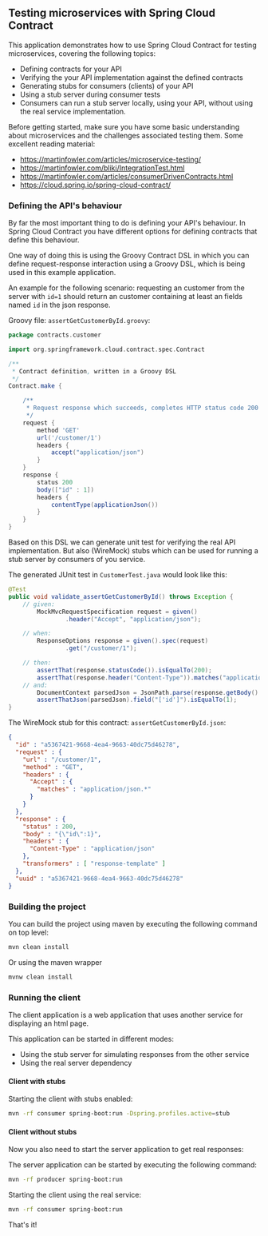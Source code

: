 ## Testing microservices with Spring Cloud Contract

This application demonstrates how to use Spring Cloud Contract for testing microservices, covering the following topics:

* Defining contracts for your API
* Verifying the your API implementation against the defined contracts
* Generating stubs for consumers (clients) of your API
* Using a stub server during consumer tests
* Consumers can run a stub server locally, using your API, without using the real service implementation.

Before getting started, make sure you have some basic understanding about microservices and the challenges associated testing them. Some excellent reading material:

* https://martinfowler.com/articles/microservice-testing/
* https://martinfowler.com/bliki/IntegrationTest.html
* https://martinfowler.com/articles/consumerDrivenContracts.html
* https://cloud.spring.io/spring-cloud-contract/

### Defining the API's behaviour

By far the most important thing to do is defining your API's behaviour. In Spring Cloud Contract you have different options for defining contracts that define this behaviour. 

One way of doing this is using the Groovy Contract DSL in which you can define request-response interaction using a Groovy DSL, which is being used in this example application.

An example for the following scenario: requesting an customer from the server with `id=1` should return an customer containing at least an fields named `id` in the json response.

Groovy file: `assertGetCustomerById.groovy`:
```groovy
package contracts.customer

import org.springframework.cloud.contract.spec.Contract

/**
 * Contract definition, written in a Groovy DSL
 */
Contract.make {

    /**
     * Request response which succeeds, completes HTTP status code 200
     */
    request {
        method 'GET'
        url('/customer/1')
        headers {
            accept("application/json")
        }
    }
    response {
        status 200
        body(["id" : 1])
        headers {
            contentType(applicationJson())
        }
    }
}
```

Based on this DSL we can generate unit test for verifying the real API implementation. But also (WireMock) stubs which can be used for running a stub server by consumers of you service.

The generated JUnit test in `CustomerTest.java` would look like this: 

```java
@Test
public void validate_assertGetCustomerById() throws Exception {
    // given:
        MockMvcRequestSpecification request = given()
                .header("Accept", "application/json");

    // when:
        ResponseOptions response = given().spec(request)
                .get("/customer/1");

    // then:
        assertThat(response.statusCode()).isEqualTo(200);
        assertThat(response.header("Content-Type")).matches("application/json.*");
    // and:
        DocumentContext parsedJson = JsonPath.parse(response.getBody().asString());
        assertThatJson(parsedJson).field("['id']").isEqualTo(1);
}
```

The WireMock stub for this contract: `assertGetCustomerById.json`:

```json
{
  "id" : "a5367421-9668-4ea4-9663-40dc75d46278",
  "request" : {
    "url" : "/customer/1",
    "method" : "GET",
    "headers" : {
      "Accept" : {
        "matches" : "application/json.*"
      }
    }
  },
  "response" : {
    "status" : 200,
    "body" : "{\"id\":1}",
    "headers" : {
      "Content-Type" : "application/json"
    },
    "transformers" : [ "response-template" ]
  },
  "uuid" : "a5367421-9668-4ea4-9663-40dc75d46278"
}
```

### Building the project

You can build the project using maven by executing the following command on top level:

```bash
mvn clean install
```

Or using the maven wrapper

```bash
mvnw clean install
```

### Running the client

The client application is a web application that uses another service for displaying an html page. 

This application can be started in different modes:

* Using the stub server for simulating responses from the other service
* Using the real server dependency

#### Client with stubs

Starting the client with stubs enabled:

```bash
mvn -rf consumer spring-boot:run -Dspring.profiles.active=stub
```


#### Client without stubs

Now you also need to start the server application to get real responses:

The server application can be started by executing the following command:

```bash
mvn -rf producer spring-boot:run
```

Starting the client using the real service:

```bash
mvn -rf consumer spring-boot:run
```

That's it!